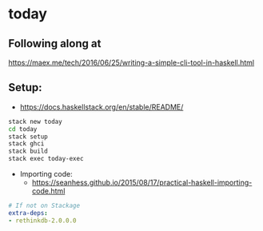 # today

## Following along at
https://maex.me/tech/2016/06/25/writing-a-simple-cli-tool-in-haskell.html

## Setup:

* https://docs.haskellstack.org/en/stable/README/

```sh
stack new today
cd today
stack setup
stack ghci
stack build
stack exec today-exec
```

* Importing code:
  - https://seanhess.github.io/2015/08/17/practical-haskell-importing-code.html

```Stack.yaml
# If not on Stackage
extra-deps:
- rethinkdb-2.0.0.0
```
